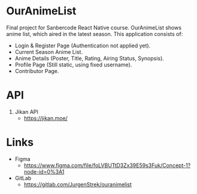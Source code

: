 # OurAnimeList

Final project for Sanbercode React Native course.
OurAnimeList shows anime list, which aired in the latest season.
This application consists of:

- Login & Register Page (Authentication not applied yet).
- Current Season Anime List.
- Anime Details (Poster, Title, Rating, Airing Status, Synopsis).
- Profile Page (Still static, using fixed username).
- Contributor Page.

# API

1. Jikan API
   - https://jikan.moe/

# Links

- Figma
  - https://www.figma.com/file/foLVBUTtD3Zx39E59s3Fuk/Concept-1?node-id=0%3A1
- GitLab
  - https://gitlab.com/JurgenStrek/ouranimelist
